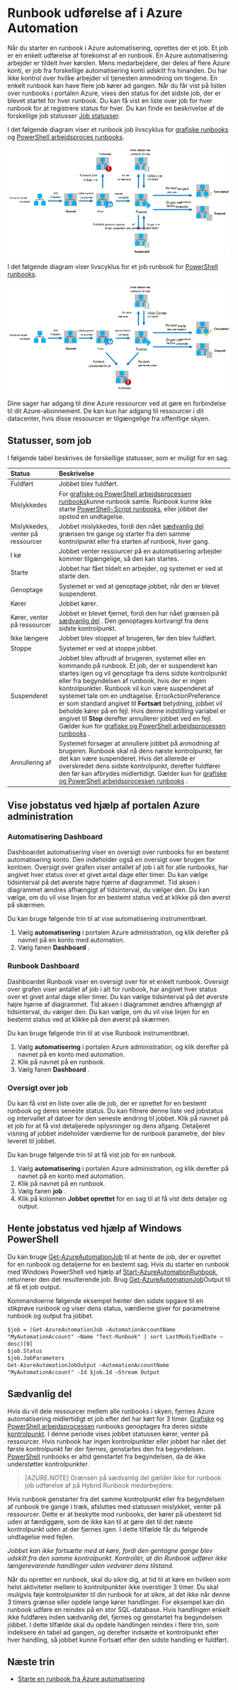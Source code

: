 <properties
   pageTitle="Udførelse af Runbook i Azure Automation"
   description="I denne artikel beskrives oplysninger om, hvordan en runbook i Azure Automation behandles."
   services="automation"
   documentationCenter=""
   authors="mgoedtel"
   manager="stevenka"
   editor="tysonn" />
<tags
   ms.service="automation"
   ms.devlang="na"
   ms.topic="article"
   ms.tgt_pltfrm="na"
   ms.workload="infrastructure-services"
   ms.date="03/21/2016"
   ms.author="bwren" />

# <a name="runbook-execution-in-azure-automation"></a>Runbook udførelse af i Azure Automation


Når du starter en runbook i Azure automatisering, oprettes der et job. Et job er en enkelt udførelse af forekomst af en runbook. En Azure automatisering arbejder er tildelt hver kørslen. Mens medarbejdere, der deles af flere Azure konti, er job fra forskellige automatisering konti adskilt fra hinanden. Du har ikke kontrol over hvilke arbejder vil tjenesten anmodning om tingene.  En enkelt runbook kan have flere job kører ad gangen. Når du får vist på listen over runbooks i portalen Azure, vises den status for det sidste job, der er blevet startet for hver runbook. Du kan få vist en liste over job for hver runbook for at registrere status for hver. Du kan finde en beskrivelse af de forskellige job statusser [Job statusser](#job-statuses).

I det følgende diagram viser et runbook job livscyklus for [grafiske runbooks](automation-runbook-types.md#graphical-runbooks) og [PowerShell arbejdsproces runbooks](automation-runbook-types.md#powershell-workflow-runbooks).

![Jobbet statusser - PowerShell arbejdsproces](./media/automation-runbook-execution/job-statuses.png)

I det følgende diagram viser livscyklus for et job runbook for [PowerShell runbooks](automation-runbook-types.md#powershell-runbooks).

![Jobbet statusser - PowerShell-Script](./media/automation-runbook-execution/job-statuses-script.png)


Dine sager har adgang til dine Azure ressourcer ved at gøre en forbindelse til dit Azure-abonnement. De kan kun har adgang til ressourcer i dit datacenter, hvis disse ressourcer er tilgængelige fra offentlige skyen.

## <a name="job-statuses"></a>Statusser, som job

I følgende tabel beskrives de forskellige statusser, som er muligt for en sag.

| Status| Beskrivelse|
|:---|:---|
|Fuldført|Jobbet blev fuldført.|
|Mislykkedes| For [grafiske og PowerShell arbejdsprocessen runbooks](automation-runbook-types.md)kunne runbook samle.  Runbook kunne ikke starte [PowerShell-Script runbooks](automation-runbook-types.md), eller jobbet der opstod en undtagelse. |
|Mislykkedes, venter på ressourcer|Jobbet mislykkedes, fordi den nået [sædvanlig del](#fairshare) grænsen tre gange og starter fra den samme kontrolpunkt eller fra starten af runbook, hver gang.|
|I kø|Jobbet venter ressourcer på en automatisering arbejder kommer tilgængelige, så den kan startes.|
|Starte|Jobbet har fået tildelt en arbejder, og systemet er ved at starte den.|
|Genoptage|Systemet er ved at genoptage jobbet, når den er blevet suspenderet.|
|Kører|Jobbet kører.|
|Kører, venter på ressourcer|Jobbet er blevet fjernet, fordi den har nået grænsen på [sædvanlig del](#fairshare) . Den genoptages kortvarigt fra dens sidste kontrolpunkt.|
|Ikke længere|Jobbet blev stoppet af brugeren, før den blev fuldført.|
|Stoppe|Systemet er ved at stoppe jobbet.|
|Suspenderet|Jobbet blev afbrudt af brugeren, systemet eller en kommando på runbook. Et job, der er suspenderet kan startes igen og vil genoptage fra dens sidste kontrolpunkt eller fra begyndelsen af runbook, hvis der er ingen kontrolpunkter. Runbook vil kun være suspenderet af systemet tale om en undtagelse. ErrorActionPreference er som standard angivet til **Fortsæt** betydning, jobbet vil beholde kører på en fejl. Hvis denne indstilling variabel er angivet til **Stop** derefter annullerer jobbet ved en fejl.  Gælder kun for [grafiske og PowerShell arbejdsprocessen runbooks](automation-runbook-types.md) .|
|Annullering af|Systemet forsøger at annullere jobbet på anmodning af brugeren. Runbook skal nå dens næste kontrolpunkt, før det kan være suspenderet. Hvis det allerede er overskredet dens sidste kontrolpunkt, derefter fuldfører den før kan afbrydes midlertidigt.  Gælder kun for [grafiske og PowerShell arbejdsprocessen runbooks](automation-runbook-types.md) .|

## <a name="viewing-job-status-using-the-azure-management-portal"></a>Vise jobstatus ved hjælp af portalen Azure administration

### <a name="automation-dashboard"></a>Automatisering Dashboard

Dashboardet automatisering viser en oversigt over runbooks for en bestemt automatisering konto. Den indeholder også en oversigt over brugen for kontoen. Oversigt over grafen viser antallet af job i alt for alle runbooks, har angivet hver status over et givet antal dage eller timer. Du kan vælge tidsinterval på det øverste højre hjørne af diagrammet. Tid aksen i diagrammet ændres afhængigt af tidsinterval, du vælger den. Du kan vælge, om du vil vise linjen for en bestemt status ved at klikke på den øverst på skærmen.

Du kan bruge følgende trin til at vise automatisering instrumentbræt.

1. Vælg **automatisering** i portalen Azure administration, og klik derefter på navnet på en konto med automation.
1. Vælg fanen **Dashboard** .

### <a name="runbook-dashboard"></a>Runbook Dashboard

Dashboardet Runbook viser en oversigt over for et enkelt runbook. Oversigt over grafen viser antallet af job i alt for runbook, har angivet hver status over et givet antal dage eller timer. Du kan vælge tidsinterval på det øverste højre hjørne af diagrammet. Tid aksen i diagrammet ændres afhængigt af tidsinterval, du vælger den. Du kan vælge, om du vil vise linjen for en bestemt status ved at klikke på den øverst på skærmen.

Du kan bruge følgende trin til at vise Runbook instrumentbræt.

1. Vælg **automatisering** i portalen Azure administration, og klik derefter på navnet på en konto med automation.
1. Klik på navnet på en runbook.
1. Vælg fanen **Dashboard** .

### <a name="job-summary"></a>Oversigt over job

Du kan få vist en liste over alle de job, der er oprettet for en bestemt runbook og deres seneste status. Du kan filtrere denne liste ved jobstatus og intervallet af datoer for den seneste ændring til jobbet. Klik på navnet på et job for at få vist detaljerede oplysninger og dens afgang. Detaljeret visning af jobbet indeholder værdierne for de runbook parametre, der blev leveret til jobbet.

Du kan bruge følgende trin til at få vist job for en runbook.

1. Vælg **automatisering** i portalen Azure administration, og klik derefter på navnet på en konto med automation.
1. Klik på navnet på en runbook.
1. Vælg fanen **job** .
1. Klik på kolonnen **Jobbet oprettet** for en sag til at få vist dets detaljer og output.

## <a name="retrieving-job-status-using-windows-powershell"></a>Hente jobstatus ved hjælp af Windows PowerShell

Du kan bruge [Get-AzureAutomationJob](http://msdn.microsoft.com/library/azure/dn690263.aspx) til at hente de job, der er oprettet for en runbook og detaljerne for en bestemt sag. Hvis du starter en runbook med Windows PowerShell ved hjælp af [Start-AzureAutomationRunbook](http://msdn.microsoft.com/library/azure/dn690259.aspx), returnerer den det resulterende job. Brug [Get-AzureAutomationJob](http://msdn.microsoft.com/library/azure/dn690263.aspx)Output til at få et job output.

Kommandoerne følgende eksempel henter den sidste opgave til en stikprøve runbook og viser dens status, værdierne giver for parametrene runbook og output fra jobbet.

    $job = (Get-AzureAutomationJob –AutomationAccountName "MyAutomationAccount" –Name "Test-Runbook" | sort LastModifiedDate –desc)[0]
    $job.Status
    $job.JobParameters
    Get-AzureAutomationJobOutput –AutomationAccountName "MyAutomationAccount" -Id $job.Id –Stream Output

## <a name="fair-share"></a>Sædvanlig del

Hvis du vil dele ressourcer mellem alle runbooks i skyen, fjernes Azure automatisering midlertidigt et job efter det har kørt for 3 timer.    [Grafiske](automation-runbook-types.md#graphical-runbooks) og [PowerShell arbejdsprocessen](automation-runbook-types.md#powershell-workflow-runbooks) runbooks genoptages fra deres sidste [kontrolpunkt](http://technet.microsoft.com/library/dn469257.aspx#bk_Checkpoints). I denne periode vises jobbet statussen kører, venter på ressourcer. Hvis runbook har ingen kontrolpunkter eller jobbet har nået det første kontrolpunkt før der fjernes, genstartes den fra begyndelsen.  [PowerShell](automation-runbook-types.md#powershell-runbooks) runbooks er altid genstartet fra begyndelsen, da de ikke understøtter kontrolpunkter.

>[AZURE.NOTE] Grænsen på sædvanlig del gælder ikke for runbook job udførelse af på Hybrid Runbook medarbejdere.

Hvis runbook genstarter fra det samme kontrolpunkt eller fra begyndelsen af runbook tre gange i træk, afsluttes med statussen mislykket, venter på ressourcer. Dette er at beskytte mod runbooks, der kører på ubestemt tid uden at færdiggøre, som de ikke kan til at gøre det til det næste kontrolpunkt uden at der fjernes igen. I dette tilfælde får du følgende undtagelse med fejlen.

*Jobbet kan ikke fortsætte med at køre, fordi den gentagne gange blev udskilt fra den samme kontrolpunkt. Kontrollér, at din Runbook udfører ikke længerevarende handlinger uden vedvarer dens tilstand.*

Når du opretter en runbook, skal du sikre dig, at tid til at køre en hvilken som helst aktiviteter mellem to kontrolpunkter ikke overstiger 3 timer. Du skal muligvis føje kontrolpunkter til din runbook for at sikre, at det ikke når denne 3 timers grænse eller opdele lange kører handlinger. For eksempel kan din runbook udføre en reindex på en stor SQL-database. Hvis handlingen enkelt ikke fuldføres inden sædvanlig del, fjernes og genstartet fra begyndelsen jobbet. I dette tilfælde skal du opdele handlingen reindex i flere trin, som indeksere én tabel ad gangen, og derefter indsætte et kontrolpunkt efter hver handling, så jobbet kunne Fortsæt efter den sidste handling er fuldført.



## <a name="next-steps"></a>Næste trin

- [Starte en runbook fra Azure automatisering](automation-starting-a-runbook.md)
